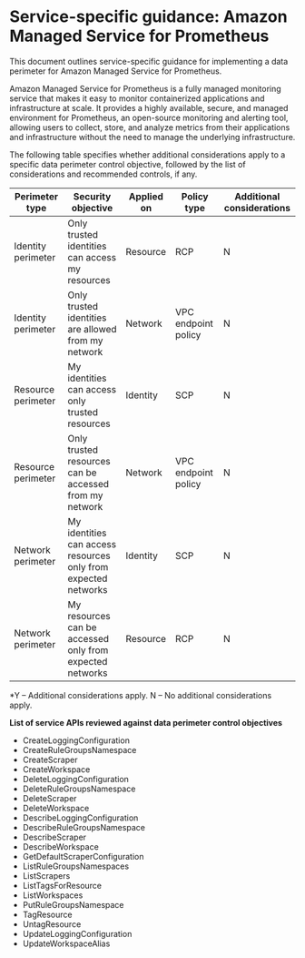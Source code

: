 
# Service-specific guidance: Amazon Managed Service for Prometheus


This document outlines service-specific guidance for implementing a data perimeter for Amazon Managed Service for Prometheus. 

Amazon Managed Service for Prometheus is a fully managed monitoring service that makes it easy to monitor containerized applications and infrastructure at scale. It provides a highly available, secure, and managed environment for Prometheus, an open-source monitoring and alerting tool, allowing users to collect, store, and analyze metrics from their applications and infrastructure without the need to manage the underlying infrastructure.


The following table specifies whether additional considerations apply to a specific data perimeter control objective, followed by the list of considerations and recommended controls, if any.

| Perimeter type | Security objective | Applied on | Policy type | Additional considerations |
|----------------|-------------------|------------|-------------|------------------------|
| Identity perimeter | Only trusted identities can access my resources | Resource | RCP | N |
| Identity perimeter | Only trusted identities are allowed from my network | Network | VPC endpoint policy | N |
| Resource perimeter | My identities can access only trusted resources | Identity | SCP | N |
| Resource perimeter | Only trusted resources can be accessed from my network | Network | VPC endpoint policy | N |
| Network perimeter | My identities can access resources only from expected networks | Identity | SCP | N |
| Network perimeter | My resources can be accessed only from expected networks | Resource | RCP | N |

*Y – Additional considerations apply. N – No additional considerations apply.

**List of service APIs reviewed against data perimeter control objectives**

* CreateLoggingConfiguration
* CreateRuleGroupsNamespace
* CreateScraper
* CreateWorkspace
* DeleteLoggingConfiguration
* DeleteRuleGroupsNamespace
* DeleteScraper
* DeleteWorkspace
* DescribeLoggingConfiguration
* DescribeRuleGroupsNamespace
* DescribeScraper
* DescribeWorkspace
* GetDefaultScraperConfiguration
* ListRuleGroupsNamespaces
* ListScrapers
* ListTagsForResource
* ListWorkspaces
* PutRuleGroupsNamespace
* TagResource
* UntagResource
* UpdateLoggingConfiguration
* UpdateWorkspaceAlias
